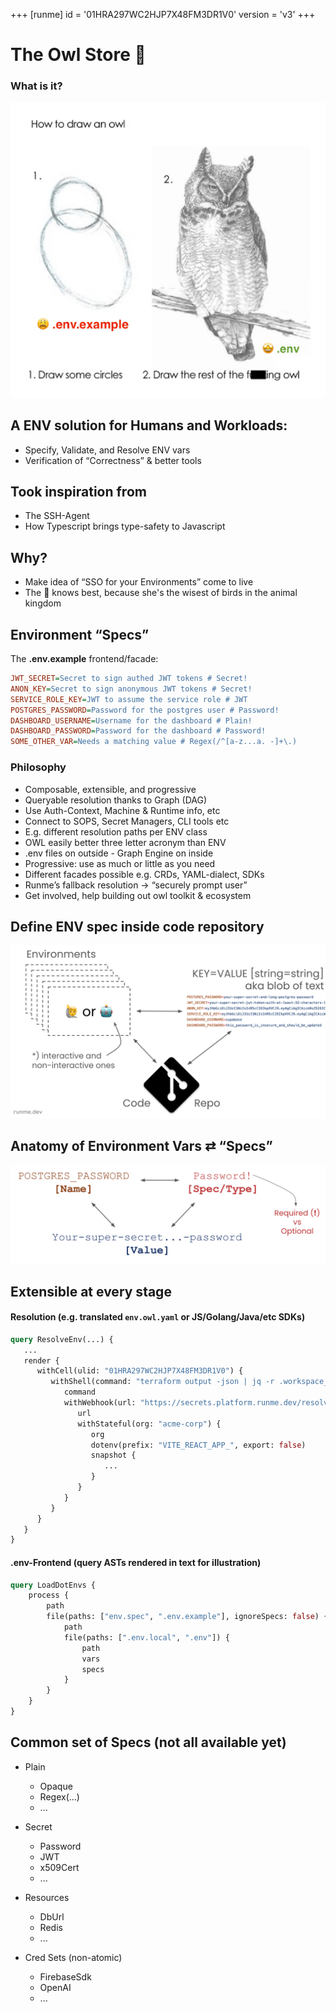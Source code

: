 +++
[runme]
id = '01HRA297WC2HJP7X48FM3DR1V0'
version = 'v3'
+++

# The Owl Store 🦉

### What is it?

![Owl Store](owl.png)

## A ENV solution for Humans **and** Workloads:

- Specify, Validate, and Resolve ENV vars
- Verification of “Correctness” & better tools

## Took inspiration from

- The SSH-Agent
- How Typescript brings type-safety to Javascript

## Why?

- Make idea of “SSO for your Environments” come to live
- The 🦉 knows best, because she's the wisest of birds in the animal kingdom

## Environment “Specs”

The **.env.example** frontend/facade:

```ini {"id":"01HS8C1PN0T7BGJA0T6TT2G68R","interpreter":"cat"}
JWT_SECRET=Secret to sign authed JWT tokens # Secret!
ANON_KEY=Secret to sign anonymous JWT tokens # Secret!
SERVICE_ROLE_KEY=JWT to assume the service role # JWT
POSTGRES_PASSWORD=Password for the postgres user # Password!
DASHBOARD_USERNAME=Username for the dashboard # Plain!
DASHBOARD_PASSWORD=Password for the dashboard # Password!
SOME_OTHER_VAR=Needs a matching value # Regex(/^[a-z...a. -]+\.)
```

### Philosophy

- Composable, extensible, and progressive
- Queryable resolution thanks to Graph (DAG)
- Use Auth-Context, Machine & Runtime info, etc
- Connect to SOPS, Secret Managers, CLI tools etc
- E.g. different resolution paths per ENV class
- OWL easily better three letter acronym than ENV
- .env files on outside - Graph Engine on inside
- Progressive: use as much or little as you need
- Different facades possible e.g. CRDs, YAML-dialect, SDKs
- Runme’s fallback resolution → “securely prompt user”
- Get involved, help building out owl toolkit & ecosystem

## Define ENV spec inside code repository

![Relationship](env-spec.png)

## Anatomy of Environment Vars ⇄ “Specs”

![Specs](vars-specs.png)

## Extensible at every stage

#### Resolution (e.g. translated `env.owl.yaml` or JS/Golang/Java/etc SDKs)

```graphql {"id":"01HSXDJ4HAGVVT62961TK2NTBT","interpreter":"cat"}
query ResolveEnv(...) {
   ...
   render {
      withCell(ulid: "01HRA297WC2HJP7X48FM3DR1V0") {
         withShell(command: "terraform output -json | jq -r .workspace_vars.value.{}") {
            command
            withWebhook(url: "https://secrets.platform.runme.dev/resolver") {
               url
               withStateful(org: "acme-corp") {
                  org
                  dotenv(prefix: "VITE_REACT_APP_", export: false)
                  snapshot {
                     ...
                  }
               }
            }
         }
      }
   }
}
```

#### .env-Frontend (query ASTs rendered in text for illustration)

```graphql {"id":"01HSXDR2PDVFZ9ZV8Z60XK6MTB","interpreter":"cat"}
query LoadDotEnvs {
    process {
        path
        file(paths: ["env.spec", ".env.example"], ignoreSpecs: false) {
            path
            file(paths: [".env.local", ".env"]) {
                path
                vars
                specs
            }
        }
    }
}
```

## Common set of Specs (not all available yet)

- Plain

   - Opaque
   - Regex(...)
   - ...

- Secret

   - Password
   - JWT
   - x509Cert
   - ...

- Resources

   - DbUrl
   - Redis
   - ...

- Cred Sets (non-atomic)

   - FirebaseSdk
   - OpenAI
   - ...
